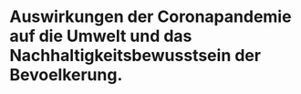 # Auswirkungen der Coronapandemie auf die Umwelt und das Nachhaltigkeitsbewusstsein der Bevoelkerung.
